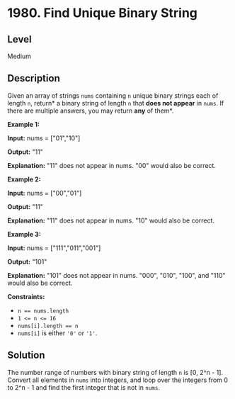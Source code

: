 # 1980. Find Unique Binary String
## Level
Medium

## Description
Given an array of strings `nums` containing `n` unique binary strings each of length `n`, return* a binary string of length `n` that **does not appear** in `nums`. If there are multiple answers, you may return **any** of them*.

**Example 1:**

**Input:** nums = ["01","10"]

**Output:** "11"

**Explanation:** "11" does not appear in nums. "00" would also be correct.

**Example 2:**

**Input:** nums = ["00","01"]

**Output:** "11"

**Explanation:** "11" does not appear in nums. "10" would also be correct.

**Example 3:**

**Input:** nums = ["111","011","001"]

**Output:** "101"

**Explanation:** "101" does not appear in nums. "000", "010", "100", and "110" would also be correct.

**Constraints:**

* `n == nums.length`
* `1 <= n <= 16`
* `nums[i].length == n`
* `nums[i]` is either `'0'` or `'1'`.

## Solution
The number range of numbers with binary string of length `n` is [0, 2^n - 1]. Convert all elements in `nums` into integers, and loop over the integers from 0 to 2^n - 1 and find the first integer that is not in `nums`.

